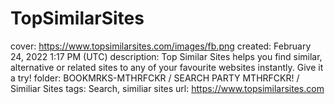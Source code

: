 # TopSimilarSites

cover: https://www.topsimilarsites.com/images/fb.png
created: February 24, 2022 1:17 PM (UTC)
description: Top Similar Sites helps you find similar, alternative or related sites to any of your favourite websites instantly. Give it a try!
folder: BOOKMRKS-MTHRFCKR / SEARCH PARTY MTHRFCKR! / Similiar Sites
tags: Search, similiar sites
url: https://www.topsimilarsites.com